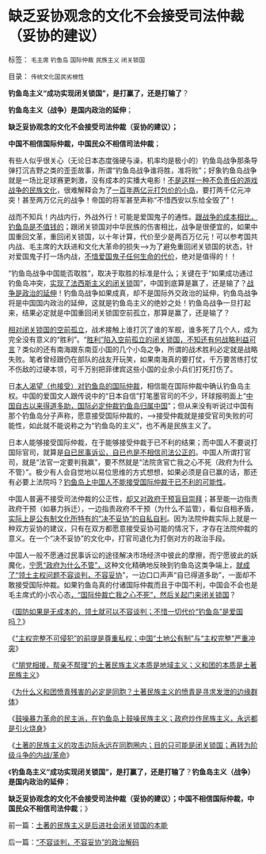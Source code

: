 # 缺乏妥协观念的文化不会接受司法仲裁（妥协的建议）

标签： `毛主席` `钓鱼岛` `国际仲裁` `民族主义` `闭关锁国` 

目录： `传统文化国民劣根性`

**钓鱼岛主义“成功实现闭关锁国”，是打赢了，还是打输了**？

**钓鱼岛主义（战争）是国内政治的延伸**；

**缺乏妥协观念的文化不会接受司法仲裁（妥协的建议）；**

**中国不相信国际仲裁，中国民众不相信司法仲裁**；

有些人似乎很关心（无论日本态度强硬与澡，机率均是极小的）钓鱼岛战争那条导弹打沉吉野之类的歪歪故事，所谓“钓鱼岛战争谁将胜，准将败”；好象钓鱼岛战争就是一场比足球赛更刺激，没有成本的实播大电影！[不是这样一种不负责任的游戏战争的民族文化](../../../2009/12/6/中国传统文化与现代战争格格不入.md)，很难解释会为了[一百年两亿元打包价的小岛](../../../2012/9/10/钓鱼岛面子金贵的成本和价格.md)，要打两千亿元冲突！甚至两万亿元的战争！帝国的将军甚至声称“不惜西安以东给全毁了”！

战而不知兵！内战内行，外战外行！可能是爱国鬼子的通性。[跟战争的成本相比，钓鱼岛是不值钱的](../../../2009/12/17/正义向善的战争，和不正义的战争.md)；跟闭关锁国对中华民族的伤害相比，战争是很便宜的，如果中国重回文革，重回闭关锁国，以十年计算，代价至少是两百万亿元！可以参考国共内战、毛主席的大跃进和文化大革命的损失——>为了避免重回闭关锁国的状态，针对爱国鬼子打一场内战，[不惜爱国鬼子任何生命的代价](../../../2009/6/30/不惜一切代价牺牲全民族利益是卖国！叛国！.md)，绝对是值得的！！

“钓鱼岛战争中国能否取胜”，取决于取胜的标准是什么；关键在于“如果成功通过钓鱼岛冲突，[实现了法西斯主义的闭关锁](../../../2008/11/24/中国150&nbsp;年来失败根本原因.md)国”，中国到底算是赢了，还是输了？[战争是政治的延伸](../../../2009/2/1/国家兴亡，与军事无关.md)！钓鱼岛战争如果成真，却不是国际外交政治的延伸，钓鱼岛战争将是中国国内政治的延伸，这就是钓鱼岛主义的绝妙之处！钓鱼岛战争一旦打起来，结果必定就是中国重回闭关锁国空前孤立，那算是赢了，还是输了？

[相对闭关锁国的空前孤立](../../../2012/1/23/越是大国越依赖内需，越不能闭关锁国,越依赖于市场经济.md)，战术接触上谁打沉了谁的军舰，谁多死了几个人，成为完全没有意义的“胜利”。“[胜利”陷入空前孤立的闭关锁国，不知还有何战略利益可言](../../../2009/12/8/加强国防不能依靠文学创作.md)？类似的还有南海跟东南亚小国的几个小岛之争，所谓的战术胜利必定就是战略失败。笔者曾经跟仍在部队的战友开玩笑，如果南海真的要打仗，千万要苦练打仗不伤敌的过硬本领，可千万别把菲律宾这些小国的业余小兵们打死打伤了。

日[本人渴望（也接受）对钓鱼岛的国际仲裁](../../../2010/9/16/侵略的定义；日本向美国宣战，中国将收回钓鱼岛.md)，相信能在国际仲裁中确认钓鱼岛主权。中国的爱国文人跟传说中的“日本自信”打笔墨官司的不少，环球报明面上“[中国自古以来得道多助，国际必定仲裁钓鱼岛归属中国](../../../2010/9/16/钓鱼岛主义的文学价值和粪青保鲜.md)”；但从来没有听说过中国有那个钓鱼岛分子声称，愿意接受国际仲裁的，——>接受仲裁就是接受官司失败的可能性，如此就不能说称之为“钓鱼岛的主义”，也不再是民族主义了。

日本人能够接受国际仲裁，在于能够接受仲裁于已不利的结果；而中国人不要说打国际官司，就算是[自已民事诉讼，自已也是不相信司法公正的](../../../2012/5/5/恶法总是大多数，循例辩护，集体诉讼，控辩交易，法家暴政.md)。中国人所谓打官司，就是“法官一定要判我赢”，要不然就是“法院贪官亡我之心不死（政府为什么不管）”。极少有人会自觉地以易位思维的方式想想，如果必须是自已赢的话，那还有必要上法院吗？[钓鱼岛上中国人不能接受国际仲裁于已不利的可能性](http://darthvad.blog.163.com/blog/static/533994702011917035162/)。

中国人普遍不接受司法仲裁的公正性，[却又对政府干预盲目崇拜](http://darthvad.blog.163.com/blog/static/5339947020111128253230/)；甚至能一边指责政府干预（如暴力拆迁），一边指责政府不干预（为什么不监管），看似自相矛盾，[实际上是公有制文化所特有的“决不妥协”的自私自利](../../../2009/3/27/所谓“永不妥协”的美德就是极端的自私及愚蠢.md)。因为法院仲裁实际上就是一种双方妥协的建议，只有在双方都愿意接受妥协可能的情况下，才存在法院仲裁的意义。在一个“决不妥协”的文化中，打官司退化为打倒对方的政治手段。

中国人一般不愿通过民事诉讼的途径解决市场经济中彼此的摩擦，而宁愿彼此的妖魔化，[宁愿“政府为什么不管”，](../../../2011/8/15/胡乱批评政府的国民劣根性.md)这种文化精确地反映到钓鱼岛这类争端上，[就成了“领土主权问题不容谈判，不容妥协](../../../2010/9/25/“拒不妥协，不容谈判”的双边含义.md)”，一边口口声声“自已得道多助”，一面却不敢接受国际仲裁。如果钓鱼岛真的付诸国际仲裁而且于中国不利，中国会不会也是毛主席式的小农心态[，“国际仲裁亡我之心不死”，然后关起门来闭关锁国](../../../2009/12/25/自力更生国防建设是小农意识历史经验.md)？

《[国防如果是无成本的，领土就可以不容谈判；不惜一切代价“钓鱼岛”是爱国吗？](../../../2012/9/10/钓鱼岛面子金贵的成本和价格.md)》

《[“主权完整不可侵犯”的前提是尊重私权；中国“土地公有制”与“主权完整”严重冲突](../../../2012/9/11/万一日本割让钓鱼岛，怎么办？.md)》

《[“朋党相援，帮亲不帮理”的土著民族主义本质是地域主义；义和团的本质是土著民族主义](http://blog.sina.com.cn/s/blog_5563a64d0102e553.html)》

《[为什么义和团愤青残害的必定是同胞？土著民族主义的愤青是寻求发泄的边缘群体](../../../2012/9/22/义和团的五四精神残害的恐怕只能是同胞.md)》

《[鼓噪暴力革命的民主派，在钓鱼岛上鼓噪民族主义；政府炒作民族主义，永远都是引火烧身](../../../2012/9/22/鼓噪暴力革命的炒作民族主义.md)》

《[土著的民族主义的攻击边际永远在同胞圈内；目的只可能是闭关锁国；再转为阶级斗争的内战/革命](../../../2012/9/24/土著的民族主义是后进社会闭关锁国的本能.md)》

《**钓鱼岛主义“成功实现闭关锁国”，是打赢了，还是打输了**？**钓鱼岛主义（战争）是国内政治的延伸**；

**缺乏妥协观念的文化不会接受司法仲裁（妥协的建议）；中国不相信国际仲裁，中国民众不相信司法仲裁**；》



前一篇：[土著的民族主义是后进社会闭关锁国的本能](../../../2012/9/24/土著的民族主义是后进社会闭关锁国的本能.md)

后一篇：[“不容谈判，不容妥协”的政治解码](../../../2012/9/24/“不容谈判，不容妥协”的政治解码.md)